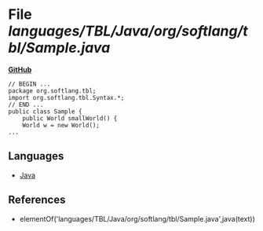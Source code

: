 # File _languages/TBL/Java/org/softlang/tbl/Sample.java_
**[GitHub](https://github.com/softlang/yas/blob/master/languages/TBL/Java/org/softlang/tbl/Sample.java)**
```
// BEGIN ...
package org.softlang.tbl;
import org.softlang.tbl.Syntax.*;
// END ...
public class Sample {
    public World smallWorld() {
	World w = new World();
...
```

## Languages
* [Java](../languages/Java.md)

## References
* elementOf('languages/TBL/Java/org/softlang/tbl/Sample.java',java(text))
